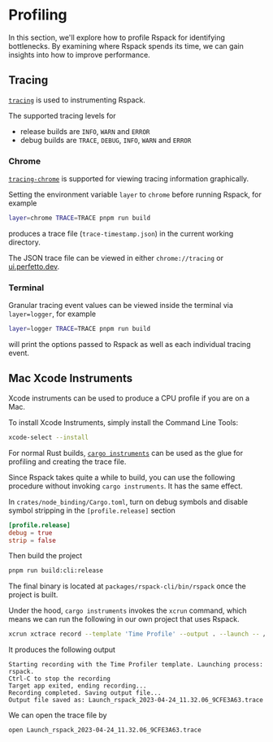 # Profiling

In this section, we'll explore how to profile Rspack for identifying bottlenecks.
By examining where Rspack spends its time, we can gain insights into how to improve performance.

<!-- toc -->

## Tracing

[`tracing`](https://crates.io/crates/tracing) is used to instrumenting Rspack.

The supported tracing levels for

* release builds are `INFO`, `WARN` and `ERROR`
* debug builds are `TRACE`, `DEBUG`, `INFO`, `WARN` and `ERROR`

### Chrome

[`tracing-chrome`](https://crates.io/crates/tracing-chrome) is supported for viewing tracing information graphically.

Setting the environment variable `layer` to `chrome` before running Rspack, for example

```bash
layer=chrome TRACE=TRACE pnpm run build
```

produces a trace file (`trace-timestamp.json`) in the current working directory.

The JSON trace file can be viewed in either `chrome://tracing` or [ui.perfetto.dev](https://ui.perfetto.dev).

### Terminal

Granular tracing event values can be viewed inside the terminal via `layer=logger`, for example

```bash
layer=logger TRACE=TRACE pnpm run build
```

will print the options passed to Rspack as well as each individual tracing event.

## Mac Xcode Instruments

Xcode instruments can be used to produce a CPU profile if you are on a Mac.

To install Xcode Instruments, simply install the Command Line Tools:

```bash
xcode-select --install
```

For normal Rust builds, [`cargo instruments`](https://github.com/cmyr/cargo-instruments) can be used as the glue
for profiling and creating the trace file.

Since Rspack takes quite a while to build, you can use the following procedure without invoking `cargo instruments`.
It has the same effect.

In `crates/node_binding/Cargo.toml`, turn on debug symbols and disable symbol stripping in the `[profile.release]` section

```toml
[profile.release]
debug = true
strip = false
```

Then build the project

```bash
pnpm run build:cli:release
```

The final binary is located at `packages/rspack-cli/bin/rspack` once the project is built.

Under the hood, `cargo instruments` invokes the `xcrun` command,
which means we can run the following in our own project that uses Rspack.

```bash
xcrun xctrace record --template 'Time Profile' --output . --launch -- /path/to/rspack/packages/rspack-cli/bin/rspack build
```

It produces the following output

```
Starting recording with the Time Profiler template. Launching process: rspack.
Ctrl-C to stop the recording
Target app exited, ending recording...
Recording completed. Saving output file...
Output file saved as: Launch_rspack_2023-04-24_11.32.06_9CFE3A63.trace
```

We can open the trace file by

```bash
open Launch_rspack_2023-04-24_11.32.06_9CFE3A63.trace
```
